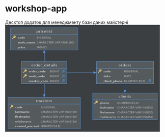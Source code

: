 # workshop-app
Десктоп додаток для менеджменту бази даних майстерні
![alt text](https://github.com/fiakenel/workshop-app/blob/main/workshop.jpg?raw=true)
